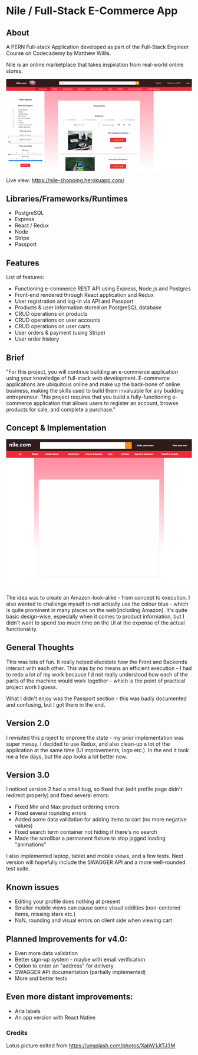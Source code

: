 # Nile / Full-Stack E-Commerce App

## About

A PERN Full-stack Application developed as part of the Full-Stack Engineer Course on Codecademy by Matthew Willis.

Nile is an online marketplace that takes inspiration from real-world online stores.

![alt text](https://github.com/MWillis10231/e-commerce-app/blob/master/client/public/nile.png "Live preview")

Live view: https://nile-shopping.herokuapp.com/

## Libraries/Frameworks/Runtimes
* PostgreSQL
* Express
* React / Redux
* Node
* Stripe
* Passport

## Features

List of features:

* Functioning e-commerce REST API using Express, Node.js and Postgres
* Front-end rendered through React application and Redux
* User registration and log-in via API and Passport
* Products & user information stored on PostgreSQL database
* CRUD operations on products
* CRUD operations on user accounts
* CRUD operations on user carts
* User orders & payment (using Stripe)
* User order history

## Brief

"For this project, you will continue building an e-commerce application using your knowledge of full-stack web development. E-commerce applications are ubiquitous online and make up the back-bone of online business, making the skills used to build them invaluable for any budding entrepreneur. This project requires that you build a fully-functioning e-commerce application that allows users to register an account, browse products for sale, and complete a purchase."

## Concept & Implementation

![alt text](https://github.com/MWillis10231/e-commerce-app/blob/master/client/public/nilePlan.png "Concept")

The idea was to create an Amazon-look-alike - from concept to execution. I also wanted to challenge myself to not actually use the colour blue - which is quite prominent in many places on the web(including Amazon). It's quite basic design-wise, especially when it comes to product information, but I didn't want to spend too much time on the UI at the expense of the actual functionality.

## General Thoughts

This was lots of fun. It really helped elucidate how the Front and Backends interact with each other. This was by no means an efficient execution - I had to redo a lot of my work because I'd not really understood how each of the parts of the machine would work together - which is the point of practical project work I guess. 

What I didn't enjoy was the Passport section - this was badly documented and confusing, but I got there in the end. 

## Version 2.0

I revisited this project to improve the state - my prior implementation was super messy. I decided to use Redux, and also clean-up a lot of the application at the same time (UI improvements, logo etc.). In the end it took me a few days, but the app looks a lot better now.

## Version 3.0

I noticed version 2 had a small bug, so fixed that (edit profile page didn't redirect properly) and fixed several errors:
* Fixed Min and Max product ordering errors
* Fixed several rounding errors
* Added some data validation for adding items to cart (no more negative values)
* Fixed search term container not hiding if there's no search
* Made the scrollbar a permanent fixture to stop jagged loading "animations"

I also implemented laptop, tablet and mobile views, and a few tests. Next version will hopefully include the SWAGGER API and a more well-rounded test suite.

## Known issues

* Editing your profile does nothing at present
* Smaller mobile views can cause some visual oddities (non-centered items, missing stars etc.)
* NaN, rounding and visual errors on client side when viewing cart

## Planned Improvements for v4.0:

* Even more data validation
* Better sign-up system - maybe with email verification
* Option to enter an "address" for delivery
* SWAGGER API documentation (partially implemented)
* More and better tests

## Even more distant improvements:
* Aria labels
* An app version with React Native

### Credits

Lotus picture edited from https://unsplash.com/photos/XabW1JtTJ3M 

